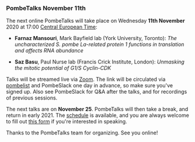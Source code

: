### PombeTalks November 11th
<!-- pombase_flags: frontpage -->
<!-- newsfeed_thumbnail: PombeTalks32px.png -->

The next online PombeTalks will take place on Wednesday **11th November**
2020 at 17:00 [Central European
Time](https://greenwichmeantime.com/time-zone/europe/european-union/central-european-time/):

- **Farnaz Mansouri**, Mark Bayfield lab (York University, Toronto): *The uncharacterized S. pombe La-related protein 1 functions in translation and affects RNA abundance*

- **Saz Basu**, Paul Nurse lab (Francis Crick Institute, London): *Unmasking the mitotic potential of G1/S Cyclin-CDK*

Talks will be streamed live via [Zoom](https://zoom.us/). The link
will be circulated via
[pombelist](https://lists.cam.ac.uk/mailman/listinfo/ucam-pombelist)
and PombeSlack one day in advance, so make sure you've signed up. Also
see PombeSlack for Q&A after the talks, and for recordings of previous
sessions.

The next talks are on **November 25**. PombeTalks will then take a
break, and return in early 2021. The
[schedule](https://researchseminars.org/seminar/pombeTalks) is
available, and you are always welcome to fill out [this
form](https://docs.google.com/forms/d/e/1FAIpQLSdjnkJfadUwM2eKIBJBQXeLt3aOfzrQEb3D8lvNym1g93DIRQ/viewform)
if you're interested in speaking.

Thanks to the PombeTalks team for organizing. See you online!



